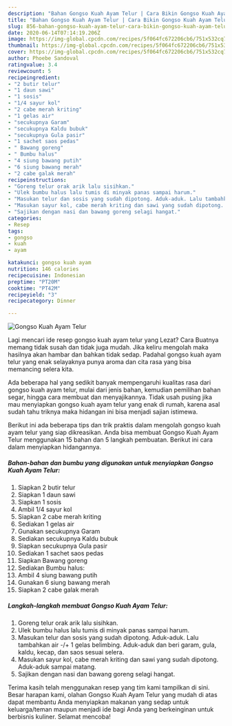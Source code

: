 ```yaml
---
description: "Bahan Gongso Kuah Ayam Telur | Cara Bikin Gongso Kuah Ayam Telur Yang Bikin Ngiler"
title: "Bahan Gongso Kuah Ayam Telur | Cara Bikin Gongso Kuah Ayam Telur Yang Bikin Ngiler"
slug: 856-bahan-gongso-kuah-ayam-telur-cara-bikin-gongso-kuah-ayam-telur-yang-bikin-ngiler
date: 2020-06-14T07:14:19.206Z
image: https://img-global.cpcdn.com/recipes/5f064fc672206cb6/751x532cq70/gongso-kuah-ayam-telur-foto-resep-utama.jpg
thumbnail: https://img-global.cpcdn.com/recipes/5f064fc672206cb6/751x532cq70/gongso-kuah-ayam-telur-foto-resep-utama.jpg
cover: https://img-global.cpcdn.com/recipes/5f064fc672206cb6/751x532cq70/gongso-kuah-ayam-telur-foto-resep-utama.jpg
author: Phoebe Sandoval
ratingvalue: 3.4
reviewcount: 5
recipeingredient:
- "2 butir telur"
- "1 daun sawi"
- "1 sosis"
- "1/4 sayur kol"
- "2 cabe merah kriting"
- "1 gelas air"
- "secukupnya Garam"
- "secukupnya Kaldu bubuk"
- "secukupnya Gula pasir"
- "1 sachet saos pedas"
- " Bawang goreng"
- " Bumbu halus"
- "4 siung bawang putih"
- "6 siung bawang merah"
- "2 cabe galak merah"
recipeinstructions:
- "Goreng telur orak arik lalu sisihkan."
- "Ulek bumbu halus lalu tumis di minyak panas sampai harum."
- "Masukan telur dan sosis yang sudah dipotong. Aduk-aduk. Lalu tambahkan air -/+ 1 gelas belimbing. Aduk-aduk dan beri garam, gula, kaldu, kecap, dan saos sesuai selera."
- "Masukan sayur kol, cabe merah kriting dan sawi yang sudah dipotong. Aduk-aduk sampai matang."
- "Sajikan dengan nasi dan bawang goreng selagi hangat."
categories:
- Resep
tags:
- gongso
- kuah
- ayam

katakunci: gongso kuah ayam 
nutrition: 146 calories
recipecuisine: Indonesian
preptime: "PT20M"
cooktime: "PT42M"
recipeyield: "3"
recipecategory: Dinner

---
```



![Gongso Kuah Ayam Telur](https://img-global.cpcdn.com/recipes/5f064fc672206cb6/751x532cq70/gongso-kuah-ayam-telur-foto-resep-utama.jpg)

Lagi mencari ide resep gongso kuah ayam telur yang Lezat? Cara Buatnya memang tidak susah dan tidak juga mudah. Jika keliru mengolah maka hasilnya akan hambar dan bahkan tidak sedap. Padahal gongso kuah ayam telur yang enak selayaknya punya aroma dan cita rasa yang bisa memancing selera kita.

Ada beberapa hal yang sedikit banyak mempengaruhi kualitas rasa dari gongso kuah ayam telur, mulai dari jenis bahan, kemudian pemilihan bahan segar, hingga cara membuat dan menyajikannya. Tidak usah pusing jika mau menyiapkan gongso kuah ayam telur yang enak di rumah, karena asal sudah tahu triknya maka hidangan ini bisa menjadi sajian istimewa.




Berikut ini ada beberapa tips dan trik praktis dalam mengolah gongso kuah ayam telur yang siap dikreasikan. Anda bisa membuat Gongso Kuah Ayam Telur menggunakan 15 bahan dan 5 langkah pembuatan. Berikut ini cara dalam menyiapkan hidangannya.

<!--inarticleads1-->

##### Bahan-bahan dan bumbu yang digunakan untuk menyiapkan Gongso Kuah Ayam Telur:

1. Siapkan 2 butir telur
1. Siapkan 1 daun sawi
1. Siapkan 1 sosis
1. Ambil 1/4 sayur kol
1. Siapkan 2 cabe merah kriting
1. Sediakan 1 gelas air
1. Gunakan secukupnya Garam
1. Sediakan secukupnya Kaldu bubuk
1. Siapkan secukupnya Gula pasir
1. Sediakan 1 sachet saos pedas
1. Siapkan  Bawang goreng
1. Sediakan  Bumbu halus:
1. Ambil 4 siung bawang putih
1. Gunakan 6 siung bawang merah
1. Siapkan 2 cabe galak merah




<!--inarticleads2-->

##### Langkah-langkah membuat Gongso Kuah Ayam Telur:

1. Goreng telur orak arik lalu sisihkan.
1. Ulek bumbu halus lalu tumis di minyak panas sampai harum.
1. Masukan telur dan sosis yang sudah dipotong. Aduk-aduk. Lalu tambahkan air -/+ 1 gelas belimbing. Aduk-aduk dan beri garam, gula, kaldu, kecap, dan saos sesuai selera.
1. Masukan sayur kol, cabe merah kriting dan sawi yang sudah dipotong. Aduk-aduk sampai matang.
1. Sajikan dengan nasi dan bawang goreng selagi hangat.




Terima kasih telah menggunakan resep yang tim kami tampilkan di sini. Besar harapan kami, olahan Gongso Kuah Ayam Telur yang mudah di atas dapat membantu Anda menyiapkan makanan yang sedap untuk keluarga/teman maupun menjadi ide bagi Anda yang berkeinginan untuk berbisnis kuliner. Selamat mencoba!
